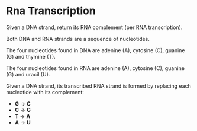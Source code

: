 # Rna Transcription

Given a DNA strand, return its RNA complement (per RNA transcription).

Both DNA and RNA strands are a sequence of nucleotides.

The four nucleotides found in DNA are adenine (A), cytosine (C), guanine (G) and thymine (T).

The four nucleotides found in RNA are adenine (A), cytosine (C), guanine (G) and uracil (U).

Given a DNA strand, its transcribed RNA strand is formed by replacing each nucleotide with its complement:

*   **G** -> **C**
*   **C** -> **G**
*   **T** -> **A**
*   **A** -> **U**
